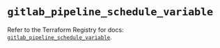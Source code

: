 # `gitlab_pipeline_schedule_variable`

Refer to the Terraform Registry for docs: [`gitlab_pipeline_schedule_variable`](https://registry.terraform.io/providers/gitlabhq/gitlab/18.5.0/docs/resources/pipeline_schedule_variable).
